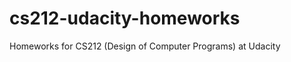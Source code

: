 cs212-udacity-homeworks
=======================

Homeworks for CS212 (Design of Computer Programs) at Udacity